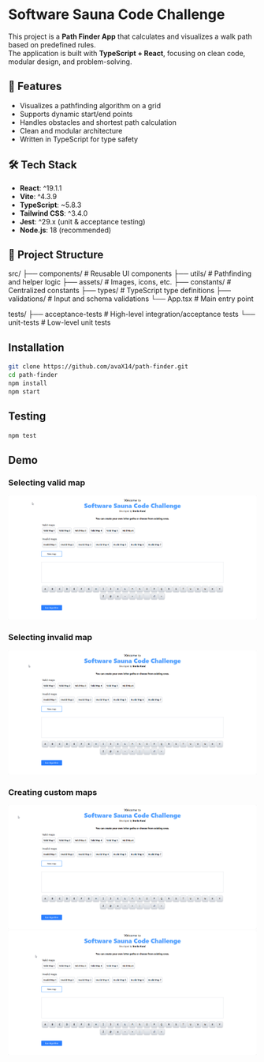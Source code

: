 # Software Sauna Code Challenge

This project is a **Path Finder App** that calculates and visualizes a walk path based on predefined rules.  
The application is built with **TypeScript + React**, focusing on clean code, modular design, and problem-solving.


## 🚀 Features

- Visualizes a pathfinding algorithm on a grid
- Supports dynamic start/end points
- Handles obstacles and shortest path calculation
- Clean and modular architecture
- Written in TypeScript for type safety


## 🛠️ Tech Stack

- **React**: ^19.1.1  
- **Vite**: ^4.3.9  
- **TypeScript**: ~5.8.3  
- **Tailwind CSS**: ^3.4.0  
- **Jest**: ^29.x (unit & acceptance testing)  
- **Node.js**: 18 (recommended)


## 📂 Project Structure
src/
├── components/ # Reusable UI components
├── utils/ # Pathfinding and helper logic
├── assets/ # Images, icons, etc.
├── constants/ # Centralized constants
├── types/ # TypeScript type definitions
├── validations/ # Input and schema validations
└── App.tsx # Main entry point

tests/
├── acceptance-tests # High-level integration/acceptance tests
└── unit-tests # Low-level unit tests

## Installation

```bash
git clone https://github.com/avaX14/path-finder.git
cd path-finder
npm install
npm start
```

## Testing
```bash
npm test
```

## Demo

### Selecting valid map

![App Demo](./src/assets/valid-map.gif)


### Selecting invalid map

![App Demo](./src/assets/invalid-map.gif)

### Creating custom maps

![App Demo](./src/assets/custom-map1.gif)
![App Demo](./src/assets/custom-map2.gif)

